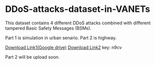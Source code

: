 # DDoS-attacks-dataset-in-VANETs
This dataset contains 4 different DDoS attacks combined with different tampered Basic Safety Messages (BSMs).

Part 1 is simulation in urban senario. Part 2 is highway.

[Download Link1(Google drive)](https://drive.google.com/drive/folders/1rt6BfXkM8XBNFAGHJ_64Rqs98UVCQOcr?usp=sharing)
[Download Link2](https://pan.baidu.com/s/1LJ_YVno6eWXiYKGa40COCg) key: n9cv

Part 2 will be upload soon.
